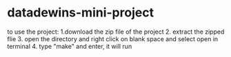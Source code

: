 # datadewins-mini-project
to use the project:
1.download the zip file of the project
2. extract the zipped flie
3. open the directory and right click on blank space and select open in terminal
4. type "make" and enter, it will run

